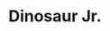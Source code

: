 ---
title: "Dinosaur Jr."
summary: "Indie rock band formed in 1983 after the breakup of the hardcore band , of which Lou Barlow and J Mascis were members. The band was originally named Dinosaur, but immediately following the release of You're Living All Over Me , a supergroup called the sued them over the use of that name, prompting the addition of \"Jr.\" Following the 2005 reissue of the first three Dinosaur Jr. albums , the original lineup of J Mascis, Lou Barlow and Murph reformed to tour with that material. They also returned to the studio to record and release new material."
image: "dinosaur-jr.jpg"
---